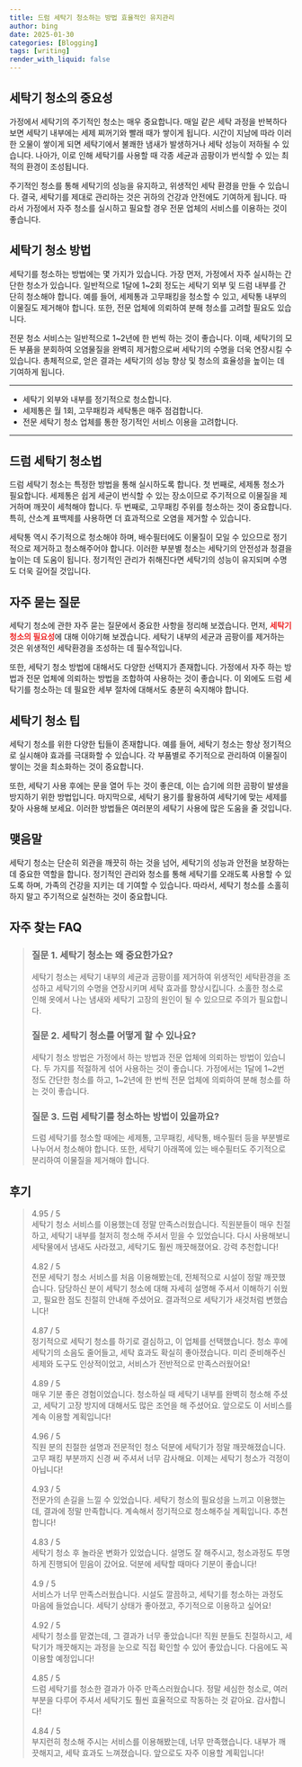 ```yaml
---
title: 드럼 세탁기 청소하는 방법 효율적인 유지관리
author: bing
date: 2025-01-30
categories: [Blogging]
tags: [writing]
render_with_liquid: false
---
```



<h2 id='세탁기 청소의 중요성'>세탁기 청소의 중요성</h2>

<p>가정에서 세탁기의 주기적인 청소는 매우 중요합니다. 매일 같은 세탁 과정을 반복하다 보면 세탁기 내부에는 세제 찌꺼기와 빨래 때가 쌓이게 됩니다. 시간이 지남에 따라 이러한 오물이 쌓이게 되면 세탁기에서 불쾌한 냄새가 발생하거나 세탁 성능이 저하될 수 있습니다. 나아가, 이로 인해 세탁기를 사용할 때 각종 세균과 곰팡이가 번식할 수 있는 최적의 환경이 조성됩니다.</p>

<p>주기적인 청소를 통해 세탁기의 성능을 유지하고, 위생적인 세탁 환경을 만들 수 있습니다. 결국, 세탁기를 제대로 관리하는 것은 귀하의 건강과 안전에도 기여하게 됩니다. 따라서 가정에서 자주 청소를 실시하고 필요할 경우 전문 업체의 서비스를 이용하는 것이 좋습니다.</p>

<h2 id='세탁기 청소 방법'>세탁기 청소 방법</h2>

<p>세탁기를 청소하는 방법에는 몇 가지가 있습니다. 가장 먼저, 가정에서 자주 실시하는 간단한 청소가 있습니다. 일반적으로 1달에 1~2회 정도는 세탁기 외부 및 드럼 내부를 간단히 청소해야 합니다. 예를 들어, 세제통과 고무패킹을 청소할 수 있고, 세탁통 내부의 이물질도 제거해야 합니다. 또한, 전문 업체에 의뢰하여 분해 청소를 고려할 필요도 있습니다.</p>

<p>전문 청소 서비스는 일반적으로 1~2년에 한 번씩 하는 것이 좋습니다. 이때, 세탁기의 모든 부품을 분회하여 오염물질을 완벽히 제거함으로써 세탁기의 수명을 더욱 연장시킬 수 있습니다. 총체적으로, 얻은 결과는 세탁기의 성능 향상 및 청소의 효율성을 높이는 데 기여하게 됩니다.</p>

<hr />

<ul>
    <li>세탁기 외부와 내부를 정기적으로 청소합니다.</li>
    <li>세제통은 월 1회, 고무패킹과 세탁통은 매주 점검합니다.</li>
    <li>전문 세탁기 청소 업체를 통한 정기적인 서비스 이용을 고려합니다.</li>
</ul>

<hr />

<h2 id='드럼 세탁기 청소법'>드럼 세탁기 청소법</h2>

<p>드럼 세탁기 청소는 특정한 방법을 통해 실시하도록 합니다. 첫 번째로, 세제통 청소가 필요합니다. 세제통은 쉽게 세균이 번식할 수 있는 장소이므로 주기적으로 이물질을 제거하며 깨끗이 세척해야 합니다. 두 번째로, 고무패킹 주위를 청소하는 것이 중요합니다. 특히, 산소계 표백제를 사용하면 더 효과적으로 오염을 제거할 수 있습니다.</p>

<p>세탁통 역시 주기적으로 청소해야 하며, 배수필터에도 이물질이 모일 수 있으므로 정기적으로 제거하고 청소해주어야 합니다. 이러한 부분별 청소는 세탁기의 안전성과 청결을 높이는 데 도움이 됩니다. 정기적인 관리가 취해진다면 세탁기의 성능이 유지되며 수명도 더욱 길어질 것입니다.</p>

<h2 id='자주 묻는 질문'>자주 묻는 질문</h2>

<p>세탁기 청소에 관한 자주 묻는 질문에서 중요한 사항을 정리해 보겠습니다. 먼저, <b><span style="color: #ee2323;">세탁기 청소의 필요성</span></b>에 대해 이야기해 보겠습니다. 세탁기 내부의 세균과 곰팡이를 제거하는 것은 위생적인 세탁환경을 조성하는 데 필수적입니다.</p>

<p>또한, 세탁기 청소 방법에 대해서도 다양한 선택지가 존재합니다. 가정에서 자주 하는 방법과 전문 업체에 의뢰하는 방법을 조합하여 사용하는 것이 좋습니다. 이 외에도 드럼 세탁기를 청소하는 데 필요한 세부 절차에 대해서도 충분히 숙지해야 합니다.</p>

<h2 id='세탁기 청소 팁'>세탁기 청소 팁</h2>

<p>세탁기 청소를 위한 다양한 팁들이 존재합니다. 예를 들어, 세탁기 청소는 항상 정기적으로 실시해야 효과를 극대화할 수 있습니다. 각 부품별로 주기적으로 관리하여 이물질이 쌓이는 것을 최소화하는 것이 중요합니다.</p>

<p>또한, 세탁기 사용 후에는 문을 열어 두는 것이 좋은데, 이는 습기에 의한 곰팡이 발생을 방지하기 위한 방법입니다. 마지막으로, 세탁기 용기를 활용하여 세탁기에 맞는 세제를 찾아 사용해 보세요. 이러한 방법들은 여러분의 세탁기 사용에 많은 도움을 줄 것입니다.</p>

<h2 id='맺음말'>맺음말</h2>

<p>세탁기 청소는 단순히 외관을 깨끗히 하는 것을 넘어, 세탁기의 성능과 안전을 보장하는 데 중요한 역할을 합니다. 정기적인 관리와 청소를 통해 세탁기를 오래도록 사용할 수 있도록 하며, 가족의 건강을 지키는 데 기여할 수 있습니다. 따라서, 세탁기 청소를 소홀히하지 말고 주기적으로 실천하는 것이 중요합니다. </p>


<h2 id='자주_찾는_FAQ'>자주 찾는 FAQ</h2>
<div itemscope="" itemtype="https://schema.org/FAQPage"> 
<blockquote> 
<div itemscope="" itemprop="mainEntity" itemtype="https://schema.org/Question"> 
<h3 itemprop="name">질문 1. 세탁기 청소는 왜 중요한가요?</h3> 
<div itemscope="" itemprop="acceptedAnswer" itemtype="https://schema.org/Answer"> 
<span itemprop="text"> 
<p>세탁기 청소는 세탁기 내부의 세균과 곰팡이를 제거하여 위생적인 세탁환경을 조성하고 세탁기의 수명을 연장시키며 세탁 효과를 향상시킵니다. 소홀한 청소로 인해 옷에서 나는 냄새와 세탁기 고장의 원인이 될 수 있으므로 주의가 필요합니다.</p> 
</span> 
</div> 
</div> 

<div itemscope="" itemprop="mainEntity" itemtype="https://schema.org/Question"> 
<h3 itemprop="name">질문 2. 세탁기 청소를 어떻게 할 수 있나요?</h3> 
<div itemscope="" itemprop="acceptedAnswer" itemtype="https://schema.org/Answer"> 
<span itemprop="text"> 
<p>세탁기 청소 방법은 가정에서 하는 방법과 전문 업체에 의뢰하는 방법이 있습니다. 두 가지를 적절하게 섞어 사용하는 것이 좋습니다. 가정에서는 1달에 1~2번 정도 간단한 청소를 하고, 1~2년에 한 번씩 전문 업체에 의뢰하여 분해 청소를 하는 것이 좋습니다.</p> 
</span> 
</div> 
</div> 

<div itemscope="" itemprop="mainEntity" itemtype="https://schema.org/Question"> 
<h3 itemprop="name">질문 3. 드럼 세탁기를 청소하는 방법이 있을까요?</h3> 
<div itemscope="" itemprop="acceptedAnswer" itemtype="https://schema.org/Answer"> 
<span itemprop="text"> 
<p>드럼 세탁기를 청소할 때에는 세제통, 고무패킹, 세탁통, 배수필터 등을 부분별로 나누어서 청소해야 합니다. 또한, 세탁기 아래쪽에 있는 배수필터도 주기적으로 분리하여 이물질을 제거해야 합니다.</p> 
</span> 
</div> 
</div> 

</blockquote> 
</div>
<h2 id='후기'>후기</h2>
<div itemscope itemtype="https://schema.org/Product">
  <blockquote>
  <div itemprop="review" itemscope itemtype="https://schema.org/Review">
      <div itemprop="reviewRating" itemscope itemtype="https://schema.org/Rating"> <span itemprop="ratingValue">4.95</span> / <span itemprop="bestRating">5</span> </div>
      <span itemprop="reviewBody">세탁기 청소 서비스를 이용했는데 정말 만족스러웠습니다. 직원분들이 매우 친절하고, 세탁기 내부를 철저히 청소해 주셔서 믿을 수 있었습니다. 다시 사용해보니 세탁물에서 냄새도 사라졌고, 세탁기도 훨씬 깨끗해졌어요. 강력 추천합니다!</span>
  </div>
  <br>
  <div itemprop="review" itemscope itemtype="https://schema.org/Review">
      <div itemprop="reviewRating" itemscope itemtype="https://schema.org/Rating"> <span itemprop="ratingValue">4.82</span> / <span itemprop="bestRating">5</span> </div>
      <span itemprop="reviewBody">전문 세탁기 청소 서비스를 처음 이용해봤는데, 전체적으로 시설이 정말 깨끗했습니다. 담당하신 분이 세탁기 청소에 대해 자세히 설명해 주셔서 이해하기 쉬웠고, 필요한 점도 친절히 안내해 주셨어요. 결과적으로 세탁기가 새것처럼 변했습니다!</span>
  </div>
  <br>
  <div itemprop="review" itemscope itemtype="https://schema.org/Review">
      <div itemprop="reviewRating" itemscope itemtype="https://schema.org/Rating"> <span itemprop="ratingValue">4.87</span> / <span itemprop="bestRating">5</span> </div>
      <span itemprop="reviewBody">정기적으로 세탁기 청소를 하기로 결심하고, 이 업체를 선택했습니다. 청소 후에 세탁기의 소음도 줄어들고, 세탁 효과도 확실히 좋아졌습니다. 미리 준비해주신 세제와 도구도 인상적이었고, 서비스가 전반적으로 만족스러웠어요!</span>
  </div>
  <br>
  <div itemprop="review" itemscope itemtype="https://schema.org/Review">
      <div itemprop="reviewRating" itemscope itemtype="https://schema.org/Rating"> <span itemprop="ratingValue">4.89</span> / <span itemprop="bestRating">5</span> </div>
      <span itemprop="reviewBody">매우 기분 좋은 경험이었습니다. 청소하실 때 세탁기 내부를 완벽히 청소해 주셨고, 세탁기 고장 방지에 대해서도 많은 조언을 해 주셨어요. 앞으로도 이 서비스를 계속 이용할 계획입니다!</span>
  </div>
  <br>
  <div itemprop="review" itemscope itemtype="https://schema.org/Review">
      <div itemprop="reviewRating" itemscope itemtype="https://schema.org/Rating"> <span itemprop="ratingValue">4.96</span> / <span itemprop="bestRating">5</span> </div>
      <span itemprop="reviewBody">직원 분의 친절한 설명과 전문적인 청소 덕분에 세탁기가 정말 깨끗해졌습니다. 고무 패킹 부분까지 신경 써 주셔서 너무 감사해요. 이제는 세탁기 청소가 걱정이 아닙니다!</span>
  </div>
  <br>
  <div itemprop="review" itemscope itemtype="https://schema.org/Review">
      <div itemprop="reviewRating" itemscope itemtype="https://schema.org/Rating"> <span itemprop="ratingValue">4.93</span> / <span itemprop="bestRating">5</span> </div>
      <span itemprop="reviewBody">전문가의 손길을 느낄 수 있었습니다. 세탁기 청소의 필요성을 느끼고 이용했는데, 결과에 정말 만족합니다. 계속해서 정기적으로 청소해주실 계획입니다. 추천합니다!</span>
  </div>
  <br>
  <div itemprop="review" itemscope itemtype="https://schema.org/Review">
      <div itemprop="reviewRating" itemscope itemtype="https://schema.org/Rating"> <span itemprop="ratingValue">4.83</span> / <span itemprop="bestRating">5</span> </div>
      <span itemprop="reviewBody">세탁기 청소 후 놀라운 변화가 있었습니다. 설명도 잘 해주시고, 청소과정도 투명하게 진행되어 믿음이 갔어요. 덕분에 세탁할 때마다 기분이 좋습니다!</span>
  </div>
  <br>
  <div itemprop="review" itemscope itemtype="https://schema.org/Review">
      <div itemprop="reviewRating" itemscope itemtype="https://schema.org/Rating"> <span itemprop="ratingValue">4.9</span> / <span itemprop="bestRating">5</span> </div>
      <span itemprop="reviewBody">서비스가 너무 만족스러웠습니다. 시설도 깔끔하고, 세탁기를 청소하는 과정도 마음에 들었습니다. 세탁기 상태가 좋아졌고, 주기적으로 이용하고 싶어요!</span>
  </div>
  <br>
  <div itemprop="review" itemscope itemtype="https://schema.org/Review">
      <div itemprop="reviewRating" itemscope itemtype="https://schema.org/Rating"> <span itemprop="ratingValue">4.92</span> / <span itemprop="bestRating">5</span> </div>
      <span itemprop="reviewBody">세탁기 청소를 맡겼는데, 그 결과가 너무 좋았습니다! 직원 분들도 친절하시고, 세탁기가 깨끗해지는 과정을 눈으로 직접 확인할 수 있어 좋았습니다. 다음에도 꼭 이용할 예정입니다!</span>
  </div>
  <br>
  <div itemprop="review" itemscope itemtype="https://schema.org/Review">
      <div itemprop="reviewRating" itemscope itemtype="https://schema.org/Rating"> <span itemprop="ratingValue">4.85</span> / <span itemprop="bestRating">5</span> </div>
      <span itemprop="reviewBody">드럼 세탁기를 청소한 결과가 아주 만족스러웠습니다. 정말 세심한 청소로, 여러 부분을 다루어 주셔서 세탁기도 훨씬 효율적으로 작동하는 것 같아요. 감사합니다!</span>
  </div>
  <br>
  <div itemprop="review" itemscope itemtype="https://schema.org/Review">
      <div itemprop="reviewRating" itemscope itemtype="https://schema.org/Rating"> <span itemprop="ratingValue">4.84</span> / <span itemprop="bestRating">5</span> </div>
      <span itemprop="reviewBody">부지런히 청소해 주시는 서비스를 이용해봤는데, 너무 만족했습니다. 내부가 깨끗해지고, 세탁 효과도 느껴졌습니다. 앞으로도 자주 이용할 계획입니다!</span>
  </div>
  </blockquote>
</div>
